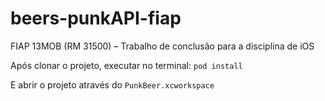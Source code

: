 # beers-punkAPI-fiap
FIAP 13MOB (RM 31500) – Trabalho de conclusão para a disciplina de iOS

Após clonar o projeto, executar no terminal:
`pod install`

E abrir o projeto através do `PunkBeer.xcworkspace`

